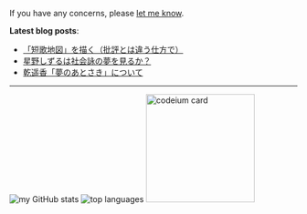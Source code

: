 If you have any concerns, please <a class="text-light" href="https://twitter.com/messages/compose?recipient_id=3237384093">let me know</a>.

**Latest blog posts**:

<!-- BLOG-POST-LIST:START -->
- [「短歌地図」を描く（批評とは違う仕方で）](https://lyrikuso.netlify.app/tanka-word2vec/)
- [星野しずるは社会詠の夢を見るか？](https://lyrikuso.netlify.app/do-dog-and-ape-dream-of-tanka/)
- [乾遥香「夢のあとさき」について](https://lyrikuso.netlify.app/real-selves-between-dreams/)
<!-- BLOG-POST-LIST:END -->

---

<p align="left">
  <img src="http://github-profile-summary-cards.vercel.app/api/cards/stats?username=paithiov909&theme=default" alt="my GitHub stats" />
  <img src="http://github-profile-summary-cards.vercel.app/api/cards/repos-per-language?username=paithiov909&theme=default" alt="top languages" />
  <a href="https://codeium.com/profile/paithiov909" target="_blank" rel="noreferrer"><img src="https://codeium.com/profile/paithiov909/card.png" height="190" alt="codeium card" /></a>
</p>
